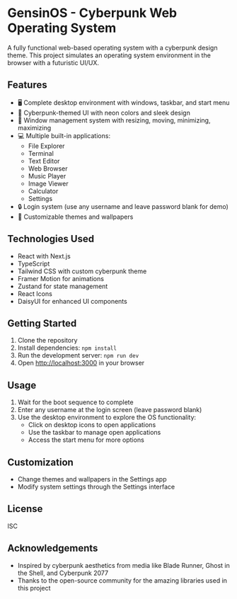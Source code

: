 # GensinOS - Cyberpunk Web Operating System

A fully functional web-based operating system with a cyberpunk design theme. This project simulates an operating system environment in the browser with a futuristic UI/UX.

## Features

- 🖥️ Complete desktop environment with windows, taskbar, and start menu
- 🚀 Cyberpunk-themed UI with neon colors and sleek design
- 📱 Window management system with resizing, moving, minimizing, maximizing
- 💻 Multiple built-in applications:
  - File Explorer
  - Terminal
  - Text Editor
  - Web Browser
  - Music Player
  - Image Viewer
  - Calculator
  - Settings
- 🔒 Login system (use any username and leave password blank for demo)
- 🎨 Customizable themes and wallpapers

## Technologies Used

- React with Next.js
- TypeScript
- Tailwind CSS with custom cyberpunk theme
- Framer Motion for animations
- Zustand for state management
- React Icons
- DaisyUI for enhanced UI components

## Getting Started

1. Clone the repository
2. Install dependencies: `npm install`
3. Run the development server: `npm run dev`
4. Open [http://localhost:3000](http://localhost:3000) in your browser

## Usage

1. Wait for the boot sequence to complete
2. Enter any username at the login screen (leave password blank)
3. Use the desktop environment to explore the OS functionality:
   - Click on desktop icons to open applications
   - Use the taskbar to manage open applications
   - Access the start menu for more options

## Customization

- Change themes and wallpapers in the Settings app
- Modify system settings through the Settings interface

## License

ISC

## Acknowledgements

- Inspired by cyberpunk aesthetics from media like Blade Runner, Ghost in the Shell, and Cyberpunk 2077
- Thanks to the open-source community for the amazing libraries used in this project 